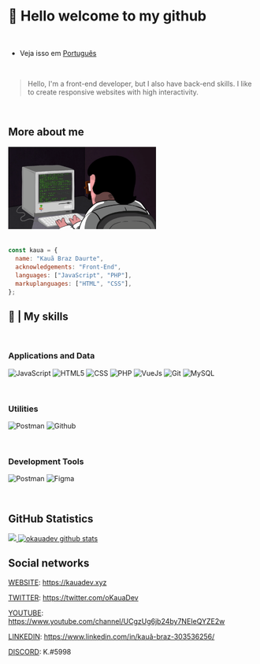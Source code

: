 # 👋 Hello welcome to my github

<br/>

- Veja isso em [Português](./README.md)

<br/>

> Hello, I'm a front-end developer, but I also have back-end skills. I like to create responsive websites with high interactivity.

<br/>

## More about me

<img src="./programming.webp" width="300px"/>
<br/>
<br/>

```js
const kaua = {
  name: "Kauã Braz Daurte",
  acknowledgements: "Front-End",
  languages: ["JavaScript", "PHP"],
  markuplanguages: ["HTML", "CSS"],
};
```

## 🚀 | My skills

<br/>

### Applications and Data

![JavaScript](https://img.shields.io/badge/JavaScript-323330?style=for-the-badge&logo=javascript&logoColor=F7DF1E)
![HTML5](https://img.shields.io/badge/HTML5-E34F26?style=for-the-badge&logo=html5&logoColor=white)
![CSS](https://img.shields.io/badge/CSS3-1572B6?style=for-the-badge&logo=css3&logoColor=white)
![PHP](https://img.shields.io/badge/PHP-777BB4?style=for-the-badge&logo=php&logoColor=white)
![VueJs](https://img.shields.io/badge/Vue.js-35495E?style=for-the-badge&logo=vue.js&logoColor=4FC08D)
![Git](https://img.shields.io/badge/Git-E34F26?style=for-the-badge&logo=git&logoColor=white)
![MySQL](https://img.shields.io/badge/MySQL-00000F?style=for-the-badge&logo=mysql&logoColor=white)

<br/>

### Utilities

![Postman](https://img.shields.io/badge/Postman-333333?style=for-the-badge&logo=postman)
![Github](https://img.shields.io/badge/Github-333333?style=for-the-badge&logo=github)

<br/>

### Development Tools

![Postman](https://img.shields.io/badge/Visual%20Studio%20Code-333333?style=for-the-badge&logo=visual-studio-code&logoColor=007ACC)
![Figma](https://img.shields.io/badge/Figma-333333?style=for-the-badge&logo=figma&logoColor=007ACC)

<br/>

## GitHub Statistics

<a href="https://github.com/oKauaDev/">
  <img src="https://github-readme-stats.vercel.app/api/top-langs/?username=okauadev&theme=dracula&hide_langs_below=1"/>
</a>

<a href="https://github.com/oKauaDev/">
  <img src="https://github-readme-stats.vercel.app/api?username=okauadev&show_icons=true&theme=dracula&line_height=27" alt="okauadev github stats"/>
</a>
  
<br/>

## Social networks

[WEBSITE](https://kauadev.xyz): https://kauadev.xyz

[TWITTER](https://twitter.com/oKauaDev): https://twitter.com/oKauaDev

[YOUTUBE](https://www.youtube.com/channel/UCgzUg6jb24by7NEIeQYZE2w): https://www.youtube.com/channel/UCgzUg6jb24by7NEIeQYZE2w

[LINKEDIN](https://www.linkedin.com/in/kauã-braz-303536256/): https://www.linkedin.com/in/kauã-braz-303536256/

[DISCORD](https://discordapp.com/users/668849866805477398): K.#5998

